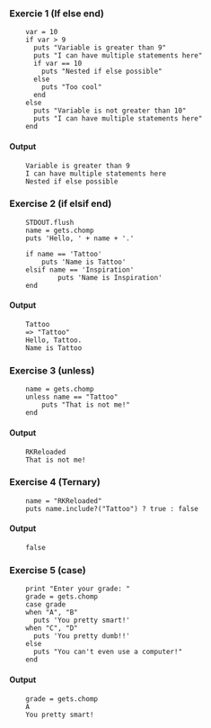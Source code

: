 ### Exercie 1 (If else end)
```
	var = 10  
	if var > 9  
	  puts "Variable is greater than 9"  
	  puts "I can have multiple statements here"  
	  if var == 10  
	    puts "Nested if else possible"  
	  else  
	    puts "Too cool"  
	  end  
	else  
	  puts "Variable is not greater than 10"  
	  puts "I can have multiple statements here"  
	end  
```
#### Output
```
	Variable is greater than 9
	I can have multiple statements here
	Nested if else possible
```
### Exercise 2 (if elsif end)
```
	STDOUT.flush  
	name = gets.chomp  
	puts 'Hello, ' + name + '.'  
	  
	if name == 'Tattoo'  
	    puts 'Name is Tattoo'  
	elsif name == 'Inspiration'  
	        puts 'Name is Inspiration'  
	end 
```
#### Output
``` 
	Tattoo
	=> "Tattoo"
	Hello, Tattoo.
	Name is Tattoo
```
### Exercise  3 (unless)
```
	name = gets.chomp
	unless name == "Tattoo"
		puts "That is not me!"
	end
```
#### Output
```
	RKReloaded
	That is not me!
```
### Exercise 4 (Ternary)
```
	name = "RKReloaded"
	puts name.include?("Tattoo") ? true : false
```
#### Output
```
	false
```
### Exercise 5 (case)
```
	print "Enter your grade: "
	grade = gets.chomp
	case grade
	when "A", "B"
	  puts 'You pretty smart!'
	when "C", "D"
	  puts 'You pretty dumb!!'
	else
	  puts "You can't even use a computer!"
	end
```
#### Output
```
	grade = gets.chomp
	A
	You pretty smart!
```